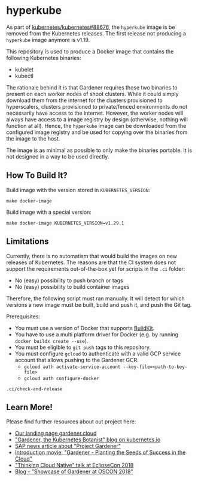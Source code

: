 # hyperkube

As part of [kubernetes/kubernetes#88676](https://github.com/kubernetes/kubernetes/pull/88676), the `hyperkube` image is be removed from the Kubernetes releases.
The first release not producing a `hyperkube` image anymore is v1.19.

This repository is used to produce a Docker image that contains the following Kubernetes binaries:

* kubelet
* kubectl

The rationale behind it is that Gardener requires those two binaries to present on each worker nodes of shoot clusters.
While it could simply download them from the internet for the clusters provisioned to hyperscalers, clusters provisioned to private/fenced environments do not necessarily have access to the internet.
However, the worker nodes will always have access to a image registry by design (otherwise, nothing will function at all).
Hence, the `hyperkube` image can be downloaded from the configured image registry and be used for copying over the binaries from the image to the host.

The image is as minimal as possible to only make the binaries portable.
It is not designed in a way to be used directly.

## How To Build It?

Build image with the version stored in ``KUBERNETES_VERSION``:

```shell
make docker-image
```

Build image with a special version:

```shell
make docker-image KUBERNETES_VERSION=v1.29.1
```

## Limitations

Currently, there is no automatism that would build the images on new releases of Kubernetes.
The reasons are that the CI system does not support the requirements out-of-the-box yet for scripts in the `.ci` folder:

* No (easy) possibility to push branch or tags
* No (easy) possibility to build container images

Therefore, the following script must ran manually.
It will detect for which versions a new image must be built, build and push it, and push the Git tag.

Prerequisites:

* You must use a version of Docker that supports [BuildKit](https://docs.docker.com/develop/develop-images/build_enhancements/).
* You have to use a multi platform driver for Docker (e.g. by running `docker buildx create --use`).
* You must be eligible to `git push` tags to this repository.
* You must configure `gcloud` to authenticate with a valid GCP service account that allows pushing to the Gardener GCR.
  * `gcloud auth activate-service-account --key-file=<path-to-key-file>`
  * `gcloud auth configure-docker`

```shell
.ci/check-and-release
```

## Learn More!

Please find further resources about out project here:

* [Our landing page gardener.cloud](https://gardener.cloud/)
* ["Gardener, the Kubernetes Botanist" blog on kubernetes.io](https://kubernetes.io/blog/2018/05/17/gardener/)
* [SAP news article about "Project Gardener"](https://news.sap.com/2018/11/hasso-plattner-founders-award-finalist-profile-project-gardener/)
* [Introduction movie: "Gardener - Planting the Seeds of Success in the Cloud"](https://www.sap-tv.com/video/40962/gardener-planting-the-seeds-of-success-in-the-cloud)
* ["Thinking Cloud Native" talk at EclipseCon 2018](https://www.youtube.com/watch?v=bfw22WPg99A)
* [Blog - "Showcase of Gardener at OSCON 2018"](https://blogs.sap.com/2018/07/26/showcase-of-gardener-at-oscon/)
